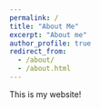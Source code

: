 ```yaml
---
permalink: /
title: "About Me"
excerpt: "About me"
author_profile: true
redirect_from:
  - /about/
  - /about.html
---
```


This is my website!